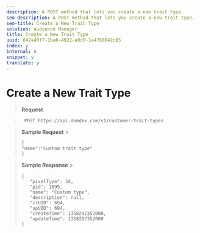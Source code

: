 ```yaml
---
description: A POST method that lets you create a new trait type.
seo-description: A POST method that lets you create a new trait type.
seo-title: Create a New Trait Type
solution: Audience Manager
title: Create a New Trait Type
uuid: 042a40f7-1ba0-4922-a0c0-1a4760842c85
index: y
internal: n
snippet: y
translate: y
---
```


# Create a New Trait Type


>**Request** 

>` POST https://api.demdex.com/v1/customer-trait-types` 

>**Sample Request** >
>```
>{
>"name":"Custom trait type"
>}
>```


>**Sample Response** >
>```
>{
>    "pixelType": 34,
>    "pid": 1099,
>    "name": "Custom type",
>    "description": null,
>    "crUID": 694,
>    "upUID": 694,
>    "createTime": 1358297352000,
>    "updateTime": 1358297352000
>}
>```

